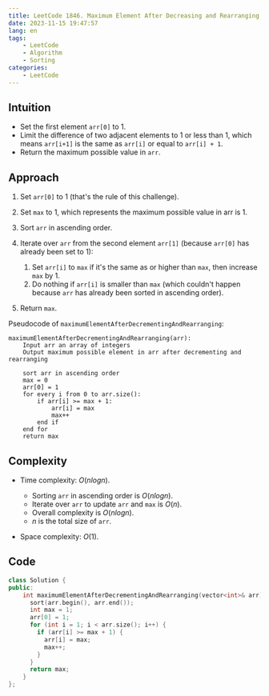 ```yaml
---
title: LeetCode 1846. Maximum Element After Decreasing and Rearranging
date: 2023-11-15 19:47:57
lang: en
tags:
    - LeetCode
    - Algorithm
    - Sorting
categories:
    - LeetCode
---
```


## Intuition
- Set the first element `arr[0]` to 1.
- Limit the difference of two adjacent elements to 1 or less than 1, which means `arr[i+1]` is the same as `arr[i]` or equal to `arr[i] + 1`.
- Return the maximum possible value in `arr`.

## Approach
1. Set `arr[0]` to 1 (that's the rule of this challenge).
2. Set `max` to 1, which represents the maximum possible value in arr is 1.
3. Sort `arr` in ascending order.
4. Iterate over `arr` from the second element `arr[1]` (because `arr[0]` has already been set to 1):
   1. Set `arr[i]` to `max` if it's the same as or higher than `max`, then increase `max` by 1.
   2. Do nothing if `arr[i]` is smaller than `max` (which couldn't happen because `arr` has already been sorted in ascending order).

5. Return `max`.

Pseudocode of `maximumElementAfterDecrementingAndRearranging`:

```
maximumElementAfterDecrementingAndRearranging(arr):
	Input arr an array of integers
	Output maximum possible element in arr after decrementing and rearranging
	
	sort arr in ascending order
	max = 0
	arr[0] = 1
	for every i from 0 to arr.size():
		if arr[i] >= max + 1:
			arr[i] = max
			max++
		end if
	end for
	return max
```

## Complexity
- Time complexity: $O(nlogn)$.
  - Sorting `arr` in ascending order is $O(nlogn)$.
  - Iterate over `arr` to update `arr` and `max` is $O(n)$.
  - Overall complexity is $O(nlogn)$.
  - $n$ is the total size of `arr`.

- Space complexity: $O(1)$.

## Code
```c++
class Solution {
public:
    int maximumElementAfterDecrementingAndRearranging(vector<int>& arr) {
      sort(arr.begin(), arr.end());
      int max = 1;
      arr[0] = 1;
      for (int i = 1; i < arr.size(); i++) {
        if (arr[i] >= max + 1) {
          arr[i] = max;
          max++;
        }
      }
      return max;
    }
};
```
